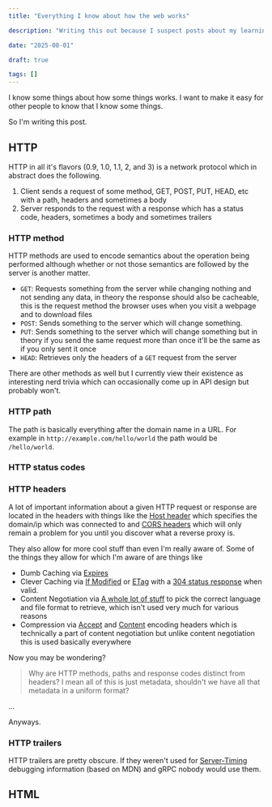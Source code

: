 ```yaml
---
title: "Everything I know about how the web works"

description: "Writing this out because I suspect posts about my learning/knowledge could help me"

date: "2025-08-01"

draft: true

tags: []
---
```


I know some things about how some things works.
I want to make it easy for other people to know that I know some things.

So I'm writing this post.

## HTTP

HTTP in all it's flavors (0.9, 1.0, 1.1, 2, and 3) is a network protocol which in abstract does the following.

1. Client sends a request of some method, GET, POST, PUT, HEAD, etc with a path, headers and sometimes a body
2. Server responds to the request with a response which has a status code, headers, sometimes a body and sometimes trailers

### HTTP method

HTTP methods are used to encode semantics about the operation being performed although whether or not those semantics are followed by the server is another matter.

- `GET`: Requests something from the server while changing nothing and not sending any data, in theory the response should also be cacheable, this is the request method the browser uses when you visit a webpage and to download files
- `POST`: Sends something to the server which will change something.
- `PUT`: Sends something to the server which will change something but in theory if you send the same request more than once it'll be the same as if you only sent it once
- `HEAD`: Retrieves only the headers of a `GET` request from the server

There are other methods as well but I currently view their existence as interesting nerd trivia which can occasionally come up in API design but probably won't.

### HTTP path

The path is basically everything after the domain name in a URL.
For example in `http://example.com/hello/world` the path would be `/hello/world`.

### HTTP status codes



### HTTP headers

A lot of important information about a given HTTP request or response are located in the headers with things like the [Host header](https://developer.mozilla.org/en-US/docs/Web/HTTP/Reference/Headers/Host) which specifies the domain/ip which was connected to and [CORS headers](https://developer.mozilla.org/en-US/docs/Web/HTTP/Guides/CORS) which will only remain a problem for you until you discover what a reverse proxy is.

They also allow for more cool stuff than even I'm really aware of.
Some of the things they allow for which I'm aware of are things like

- Dumb Caching via [Expires](https://developer.mozilla.org/en-US/docs/Web/HTTP/Reference/Headers/Expires)
- Clever Caching via [If Modified](https://developer.mozilla.org/en-US/docs/Web/HTTP/Reference/Headers/If-Modified-Since) or [ETag](https://developer.mozilla.org/en-US/docs/Web/HTTP/Reference/Headers/ETag) with a [304 status response](https://developer.mozilla.org/en-US/docs/Web/HTTP/Reference/Status/304) when valid.
- Content Negotiation via [A whole lot of stuff](https://developer.mozilla.org/en-US/docs/Web/HTTP/Guides/Content_negotiation) to pick the correct language and file format to retrieve, which isn't used very much for various reasons
- Compression via [Accept](https://developer.mozilla.org/en-US/docs/Web/HTTP/Reference/Headers/Accept-Encoding) and [Content](https://developer.mozilla.org/en-US/docs/Web/HTTP/Reference/Headers/Content-Encoding) encoding headers which is technically a part of content negotiation but unlike content negotiation this is used basically everywhere

Now you may be wondering?

> Why are HTTP methods, paths and response codes distinct from headers?
> I mean all of this is just metadata, shouldn't we have all that metadata in a uniform format?

...

Anyways.

### HTTP trailers

HTTP trailers are pretty obscure.
If they weren't used for [Server-Timing](https://developer.mozilla.org/en-US/docs/Web/HTTP/Reference/Headers/Server-Timing) debugging information (based on MDN) and gRPC nobody would use them.

## HTML



